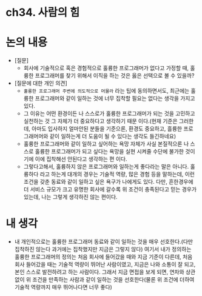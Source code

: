 # ch34. 사람의 힘

# 논의 내용

- [질문]
    - 회사에 기술적으로 혹은 경험적으로 훌륭한 프로그래머가 없다고 가정할 때, 훌륭한 프로그래머를 찾기 위해서 이직을 하는 것은 옳은 선택으로 볼 수 있을까?
- [질문에 대한 개인 의견]
    - `훌륭한 프로그래머 주변에 의도적으로 머물라` 라는 팁에 동의하면서도, 최근에는 훌륭한 프로그래머와 같이 일하는 것에 너무 집착할 필요는 없다는 생각을 가지고 있다.
    - 그 이유는 어떤 환경이든 나 스스로가 훌륭한 프로그래머가 되는 것을 고민하고 실천하는 것 그 자체가 더 중요하다고 생각하기 때문 이다.(현재 기준은 그러한데, 아마도 입사하지 얼마안된 분들을 기준으론, 환경도 중요하고, 흘륭한 프로그래머머와 같이 일하는게 더 도움이 될 수 있다는 생각도 들긴하네요)
    - 훌륭한 프로그래머와 같이 일하고 싶어하는 욕망 자체가 사실 본질적으론 나 스스로 훌륭한 프로그래머가 되고 싶다는 욕망을 실현 시켜줄 수단에 불가한 것이기에 이에 집착해선 안된다고 생각하는 편 이다.
    - 그렇다고해서, 훌륭하지 않은 프로그래머와 일하는게 좋다라는 말은 아니다. 훌륭하다 라고 하는게 대개의 경우는 기술적 역량, 많은 경험 등을 말하는데, 이런 조건을 갖춘 동료와 같이 일하고 싶은 욕구가 나에게도 있다. 다만, 흔한경우에 더 서비스 규모가 크고 유명한 회사에 갈수록 위 조건이 충족된다고 믿는 경우가 있는데, 나는 그렇게 생각하진 않는 편이다.

# 내 생각

- 내 개인적으로는 훌륭한 프로그래머 동료와 같이 일하는 것을 매우 선호한다.(다만 집착하진 않는다 과거에는 집착했지만 지금은 그렇지 않다) 여기서 내가 정의하는 훌륭한 프로그래머의 정의는 처음 회사에 들어갔을 때와 지금 기준이 다른데, 처음 회사 들어갔을 때는 기술적 역량이 뛰어난 사람이였고, 지금은 나와 소통이 잘 되고, 본인 스스로 발전하려고 하는 사람이다. 그래서 지금 면접을 보게 되면, 연차와 상관없이 위 조건을 만족하는 사람과 같이 일하는 것을 선호한다(물론 위 조건에 더하여 기술적 역량까지 매우 뛰어나다면 너무 좋다)